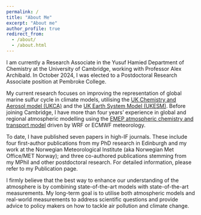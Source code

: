 ```yaml
---
permalink: /
title: "About Me"
excerpt: "About me"
author_profile: true
redirect_from: 
  - /about/
  - /about.html
---
```

I am currently a Research Associate in the Yusuf Hamied Department of Chemistry at the University of Cambridge, working with Professor Alex Archibald. In October 2024, I was elected to a Postdoctoral Research Associate position at Pembroke College.

My current research focuses on improving the representation of global marine sulfur cycle in climate models, utilising the <a href="https://www.ukca.ac.uk/wiki/index.php/UKCA">UK Chemistry and Aerosol model (UKCA)</a> and the <a href="https://ukesm.ac.uk/">UK Earth System Model (UKESM)</a>. Before joining Cambridge, I have more than four years’ experience in global and regional atmospheric modelling using the <a href="https://emep.int/mscw/">EMEP atmospheric chemistry and transport model</a> driven by WRF or ECMWF meteorology. 

To date, I have published seven papers in high-IF journals. These include four first-author publications from my PhD research in Edinburgh and my work at the Norwegian Meteorological Institute (aka Norwegian Met Office/MET Norway); and three co-authored publications stemming from my MPhil and other postdoctoral research. For detailed information, please refer to my Publication page.

I firmly believe that the best way to enhance our understanding of the atmosphere is by combining state-of-the-art models with state-of-the-art measurements. My long-term goal is to utilise both atmospheric models and real-world measurements to address scientific questions and provide advice to policy makers on how to tackle air pollution and climate change.
